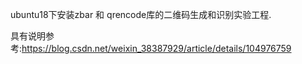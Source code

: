 
ubuntu18下安装zbar 和 qrencode库的二维码生成和识别实验工程.

具有说明参考:https://blog.csdn.net/weixin_38387929/article/details/104976759

